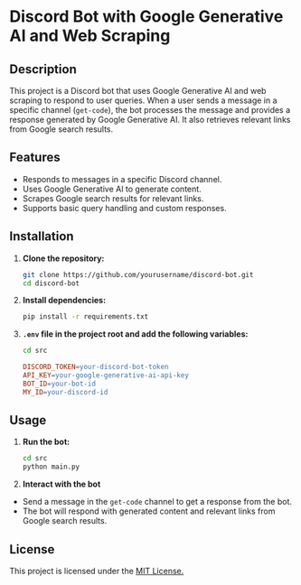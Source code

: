 # Discord Bot with Google Generative AI and Web Scraping

## Description

This project is a Discord bot that uses Google Generative AI and web scraping to respond to user queries. When a user sends a message in a specific channel (`get-code`), the bot processes the message and provides a response generated by Google Generative AI. It also retrieves relevant links from Google search results.

## Features

- Responds to messages in a specific Discord channel.
- Uses Google Generative AI to generate content.
- Scrapes Google search results for relevant links.
- Supports basic query handling and custom responses.

## Installation

1. **Clone the repository:**

   ```sh
   git clone https://github.com/yourusername/discord-bot.git
   cd discord-bot
2. **Install dependencies:**

    ```sh
    pip install -r requirements.txt
3. **`.env` file in the project root and add the following variables:**
    ```sh
    cd src
    ```
    ```makefile
    DISCORD_TOKEN=your-discord-bot-token
    API_KEY=your-google-generative-ai-api-key
    BOT_ID=your-bot-id
    MY_ID=your-discord-id
    ```

## Usage

1. **Run the bot:**
    ```sh
    cd src
    python main.py
2. **Interact with the bot**
- Send a message in the `get-code` channel to get a response from the bot.
- The bot will respond with generated content and relevant links from Google search results.


## License

This project is licensed under the [MIT License.](LICENSE)
